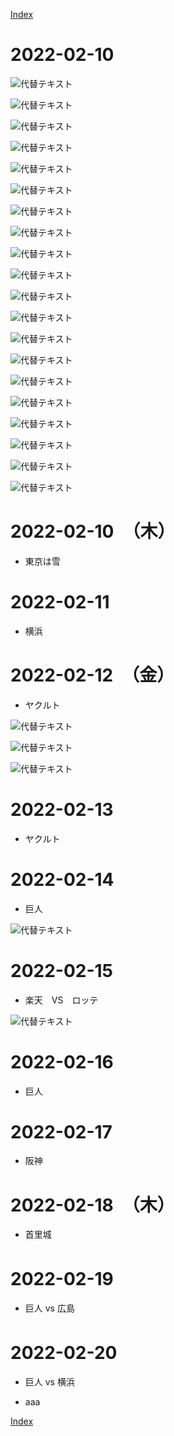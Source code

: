 [Index](index)

# 2022-02-10








![代替テキスト](./2022-02-10/PXL_20220216_002135144.jpg)

![代替テキスト](./2022-02-10/PXL_20220216_042201827.jpg)

![代替テキスト](./2022-02-10/PXL_20220216_042309703.jpg)

![代替テキスト](./2022-02-10/PXL_20220217_021830769.jpg)

![代替テキスト](./2022-02-10/PXL_20220217_030805547.jpg)

![代替テキスト](./2022-02-10/PXL_20220217_030809942.jpg)

![代替テキスト](./2022-02-10/PXL_20220217_054949037.jpg)

![代替テキスト](./2022-02-10/PXL_20220217_084738419.jpg)

![代替テキスト](./2022-02-10/PXL_20220217_084816622.jpg)

![代替テキスト](./2022-02-10/PXL_20220218_053734065.jpg)

![代替テキスト](./2022-02-10/PXL_20220218_064804008.jpg)

![代替テキスト](./2022-02-10/PXL_20220218_064814067.jpg)

![代替テキスト](./2022-02-10/PXL_20220219_091312570.jpg)

![代替テキスト](./2022-02-10/PXL_20220219_091315085.jpg)

![代替テキスト](./2022-02-10/PXL_20220219_091317412.jpg)

![代替テキスト](./2022-02-10/PXL_20220219_092316551.jpg)

![代替テキスト](./2022-02-10/PXL_20220219_093237698.jpg)

![代替テキスト](./2022-02-10/PXL_20220219_095250530.jpg)

![代替テキスト](./2022-02-10/PXL_20220219_095253721.jpg)

![代替テキスト](./2022-02-10/PXL_20220220_055013439.jpg)


# 2022-02-10　（木）

* 東京は雪
# 2022-02-11

* 横浜
# 2022-02-12　（金）

* ヤクルト

![代替テキスト](./2022-02-10/PXL_20220213_051753509.jpg)

![代替テキスト](./2022-02-10/PXL_20220213_051753509.jpg)

![代替テキスト](./2022-02-10/PXL_20220215_060447346.jpg)

# 2022-02-13

* ヤクルト
# 2022-02-14

* 巨人

![代替テキスト](./2022-02-10/PXL_20220214_052123825.jpg)

# 2022-02-15

* 楽天　VS　ロッテ

![代替テキスト](./2022-02-10/PXL_20220215_024958365.jpg)

# 2022-02-16

* 巨人
# 2022-02-17

* 阪神
# 2022-02-18　（木）

* 首里城
  
# 2022-02-19　

* 巨人 vs 広島
 
# 2022-02-20　

* 巨人 vs 横浜 

* aaa

[Index](index)